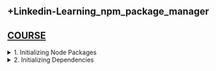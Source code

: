 ## +Linkedin-Learning_npm_package_manager

## [COURSE](https://www.linkedin.com/learning/learning-npm-a-package-manager/learning-npm?resume=false)

<details>
<summary>1. Initializing Node Packages </summary>

# Initializing Node Packages

```x
npm init -y
```

```x
➜  01_learning_npm git:(main) npm init -y
Wrote to /Users/ifeanyiomeata/Desktop/SERVER/projects/src-AI-Software/my_projects/01_learning_npm/package.json:

{
  "name": "01_learning_npm",
  "version": "1.0.0",
  "main": "index.js",
  "scripts": {
    "test": "echo \"Error: no test specified\" && exit 1"
  },
  "keywords": [],
  "author": "",
  "license": "ISC",
  "description": ""
}
```

<img width="1397" alt="image" src="https://github.com/user-attachments/assets/db6e67b7-658e-4582-91ab-35dcc38066c7">

# #END</details>

<details>
<summary>2. Initializing Dependencies </summary>

# Initializing Dependencies

## Installing Main Dependencies

```js
npm install express
npm install --save express
npm install -S express
```

## Installing Dev Dependencies

```js
npm install --save-dev babel cli
npm install -D babel cli 
```

```js

```

```js

```

```js

```

```js

```

```js

```

```js

```

```js

```

```js

```

```js

```

```js

```

```js

```

```js

```

# #END</details>
